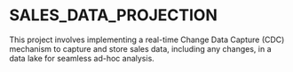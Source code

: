 # SALES_DATA_PROJECTION

This project involves implementing a real-time Change Data Capture (CDC) mechanism to capture and store sales data, including any changes, in a data lake for seamless ad-hoc analysis.
